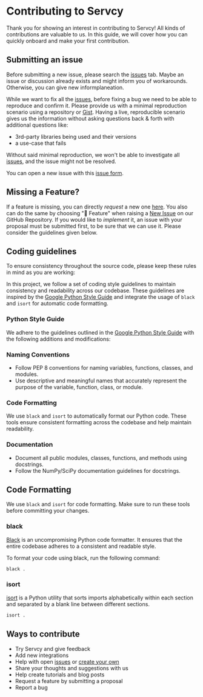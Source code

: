 # Contributing to Servcy

Thank you for showing an interest in contributing to Servcy! All kinds of contributions are valuable to us. In this guide, we will cover how you can quickly onboard and make your first contribution.

## Submitting an issue

Before submitting a new issue, please search the [issues](https://github.com/Servcy/Server/issues) tab. Maybe an issue or discussion already exists and might inform you of workarounds. Otherwise, you can give new informplaneation.

While we want to fix all the [issues](https://github.com/Servcy/Server/issues), before fixing a bug we need to be able to reproduce and confirm it. Please provide us with a minimal reproduction scenario using a repository or [Gist](https://gist.github.com/). Having a live, reproducible scenario gives us the information without asking questions back & forth with additional questions like:

- 3rd-party libraries being used and their versions
- a use-case that fails

Without said minimal reproduction, we won't be able to investigate all [issues](https://github.com/Servcy/Server/issues), and the issue might not be resolved.

You can open a new issue with this [issue form](https://github.com/Servcy/Server/issues/new).

## Missing a Feature?

If a feature is missing, you can directly _request_ a new one [here](https://github.com/Servcy/Server/issues/new?assignees=&labels=feature&template=feature_request.yml&title=%F0%9F%9A%80+Feature%3A+). You also can do the same by choosing "🚀 Feature" when raising a [New Issue](https://github.com/Servcy/Server/issues/new/choose) on our GitHub Repository.
If you would like to _implement_ it, an issue with your proposal must be submitted first, to be sure that we can use it. Please consider the guidelines given below.

## Coding guidelines

To ensure consistency throughout the source code, please keep these rules in mind as you are working:

In this project, we follow a set of coding style guidelines to maintain consistency and readability across our codebase. These guidelines are inspired by the [Google Python Style Guide](https://google.github.io/styleguide/pyguide.html) and integrate the usage of `black` and `isort` for automatic code formatting.

### Python Style Guide

We adhere to the guidelines outlined in the [Google Python Style Guide](https://google.github.io/styleguide/pyguide.html) with the following additions and modifications:

### Naming Conventions

- Follow PEP 8 conventions for naming variables, functions, classes, and modules.
- Use descriptive and meaningful names that accurately represent the purpose of the variable, function, class, or module.

### Code Formatting

We use `black` and `isort` to automatically format our Python code. These tools ensure consistent formatting across the codebase and help maintain readability.

### Documentation

- Document all public modules, classes, functions, and methods using docstrings.
- Follow the NumPy/SciPy documentation guidelines for docstrings.

## Code Formatting

We use `black` and `isort` for code formatting. Make sure to run these tools before committing your changes.

### black

[Black](https://black.readthedocs.io/en/stable/) is an uncompromising Python code formatter. It ensures that the entire codebase adheres to a consistent and readable style.

To format your code using black, run the following command:

```bash
black .
```

### isort

[isort](https://pycqa.github.io/isort/) is a Python utility that sorts imports alphabetically within each section and separated by a blank line between different sections.

```bash
isort .
```

## Ways to contribute

- Try Servcy and give feedback
- Add new integrations
- Help with open [issues](https://github.com/Servcy/Server/issues) or [create your own](https://github.com/Servcy/Server/issues/new/choose)
- Share your thoughts and suggestions with us
- Help create tutorials and blog posts
- Request a feature by submitting a proposal
- Report a bug
